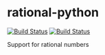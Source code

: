 # rational-python

[![Build Status](https://travis-ci.org/daniel-dinu/rational-python.svg?branch=master)](https://travis-ci.org/daniel-dinu/rational-python)
[![Build Status](https://ci.appveyor.com/api/projects/status/erwm58i08myyu65t?svg=true)](https://ci.appveyor.com/project/daniel-dinu/rational-python)

Support for rational numbers
